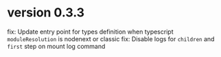 # version 0.3.3

fix: Update entry point for types definition when typescript `moduleResolution` is nodenext or classic
fix: Disable logs for `children` and `first` step on mount log command
